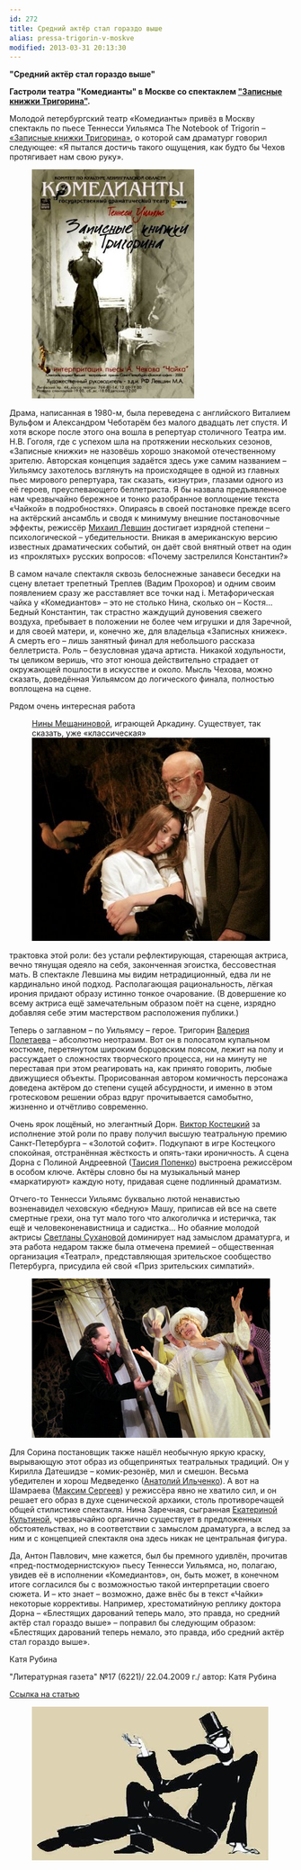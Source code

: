 ```yaml
---
id: 272
title: Средний актёр стал гораздо выше
alias: pressa-trigorin-v-moskve
modified: 2013-03-31 20:13:30
---
```


**"Средний актёр стал гораздо выше"**

**Гастроли театра "Комедианты" в Москве со спектаклем <a href="72-trigorin.html">"Записные книжки Тригорина"</a>.**

Молодой петербургский театр «Комедианты» привёз в Москву спектакль по пьесе Теннесси Уильямса The Notebook of Trigorin – <a href="72-trigorin.html">«Записные книжки Тригорина»</a>, о которой сам драматург говорил следующее: «Я пытался достичь такого ощущения, как будто бы Чехов протягивает нам свою руку».

<figure><a href="72-trigorin.html"><img src="./images/stories/random/trigorin%201.jpg" /></a></figure>

Драма, написанная в 1980-м, была переведена с английского Виталием Вульфом и Александром Чеботарём без малого двадцать лет спустя. И хотя вскоре после этого она вошла в репертуар столичного Театра им. Н.В. Гоголя, где с успехом шла на протяжении нескольких сезонов, «Записные книжки» не назовёшь хорошо знакомой отечественному зрителю. Авторская концепция задаётся здесь уже самим названием – Уильямсу захотелось взглянуть на происходящее в одной из главных пьес мирового репертуара, так сказать, «изнутри», глазами одного из её героев, преуспевающего беллетриста. Я бы назвала предъявленное нам чрезвычайно бережное и тонко разобранное воплощение текста «Чайкой» в подробностях». Опираясь в своей постановке прежде всего на актёрский ансамбль и сводя к минимуму внешние постановочные эффекты, режиссёр <a href="153-mihail-levshin.html">Михаил Левшин</a> достигает изрядной степени – психологической – убедительности. Вникая в американскую версию известных драматических событий, он даёт свой внятный ответ на один из «проклятых» русских вопросов: «Почему застрелился Константин?»

В самом начале спектакля сквозь белоснежные занавеси беседки на сцену влетает трепетный Треплев (Вадим Прохоров) и одним своим появлением сразу же расставляет все точки над i. Метафорическая чайка у «Комедиантов» – это не столько Нина, сколько он – Костя… Бедный Константин, так страстно жаждущий дуновения свежего воздуха, пребывает в положении не более чем игрушки и для Заречной, и для своей матери, и, конечно же, для владельца «Записных книжек». А смерть его – лишь занятный финал для небольшого рассказа беллетриста. Роль – безусловная удача артиста. Никакой ходульности, ты целиком веришь, что этот юноша действительно страдает от окружающей пошлости в искусстве и около. Мысль Чехова, можно сказать, доведённая Уильямсом до логического финала, полностью воплощена на сцене.

Рядом очень интересная работа

<figure><a href="25-mewaninova-nina.html">Нины Мещаниновой</a>, играющей Аркадину. Существует, так сказать, уже «классическая»<a href="72-trigorin.html"><img src="./images/stories/random/trigorio%20pressa.jpg" /></a></figure>

трактовка этой роли: без устали рефлектирующая, стареющая актриса, вечно тянущая одеяло на себя, законченная эгоистка, бессовестная мать. В спектакле Левшина мы видим нетрадиционный, едва ли не кардинально иной подход. Располагающая рациональность, лёгкая ирония придают образу истинно тонкое очарование. (В довершение ко всему актриса ещё замечательным образом поёт на сцене, изрядно добавляя себе этим мастерством расположения публики.)

Теперь о заглавном – по Уильямсу – герое. Тригорин <a href="82-valerii-poletaev.html">Валерия Полетаева</a> – абсолютно неотразим. Вот он в полосатом купальном костюме, перетянутом широким борцовским поясом, лежит на полу и рассуждает о сложностях творческого процесса, ни на минуту не переставая при этом реагировать на, как принято говорить, любые движущиеся объекты. Прорисованная автором комичность персонажа доведена актёром до степени сущей абсурдности, и именно в этом гротесковом решении образ вдруг прочитывается самобытно, жизненно и отчётливо современно.

Очень ярок лощёный, но элегантный Дорн. <a href="58-viktor-kostetskii.html">Виктор Костецкий</a> за исполнение этой роли по праву получил высшую театральную премию Санкт-Петербурга – «Золотой софит». Подкупают в игре Костецкого спокойная, отстранённая жёсткость и опять-таки ироничность. А сцена Дорна с Полиной Андреевной (<a href="26-popenko-taisija.html">Таисия Попенко</a>) выстроена режиссёром в особом ключе. Актёры словно бы на музыкальный манер «маркатируют» каждую ноту, придавая сцене подлинный драматизм.

Отчего-то Теннесси Уильямс буквально лютой ненавистью возненавидел чеховскую «бедную» Машу, приписав ей все на свете смертные грехи, она тут мало того что алкоголичка и истеричка, так ещё и человеконенавистница и садистка… Но обаяние молодой актрисы <a href="48-svetlana-suhanova.html">Светланы Сухановой</a> доминирует над замыслом драматурга, и эта работа недаром также была отмечена премией – общественная организация «Театрал», представляющая зрительское сообщество Петербурга, присудила ей свой «Приз зрительских симпатий».

<figure><a href="72-trigorin.html"><img src="./images/stories/trigorin.jpg" /></a></figure>

Для Сорина постановщик также нашёл необычную яркую краску, вырывающую этот образ из общепринятых театральных традиций. Он у Кирилла Датешидзе – комик-резонёр, мил и смешон. Весьма убедителен и хорош Медведенко (<a href="55-anatolii-ilchenko.html">Анатолий Ильченко</a>). А вот на Шамраева (<a href="57-maxsim-sergeev.html">Максим Сергеев</a>) у режиссёра явно не хватило сил, и он решает его образ в духе сценической архаики, столь противоречащей общей стилистике спектакля. Нина Заречная, сыгранная <a href="81-ekaterina-kyltina.html">Екатериной Культиной</a>, чрезвычайно органично существует в предложенных обстоятельствах, но в соответствии с замыслом драматурга, а вслед за ним и с концепцией спектакля она здесь никак не центральная фигура.

Да, Антон Павлович, мне кажется, был бы премного удивлён, прочитав «пред-постмодернистскую» пьесу Теннесси Уильямса, но, полагаю, увидев её в исполнении «Комедиантов», он, быть может, в конечном итоге согласился бы с возможностью такой интерпретации своего сюжета. И – кто знает – возможно, даже внёс бы в текст «Чайки» некоторые коррективы. Например, хрестоматийную реплику доктора Дорна – «Блестящих дарований теперь мало, это правда, но средний актёр стал гораздо выше» – поправил бы следующим образом: «Блестящих дарований теперь немало, это правда, ибо средний актёр стал гораздо выше».

Катя Рубина

"Литературная газета" №17 (6221)/ 22.04.2009 г./ автор: Катя Рубина

<a href="http://www.lgz.ru/article/8601/">Ссылка на статью</a>

<figure><img src="./images/stories/random/sait%2044logo%20logo.jpg" /></figure>

